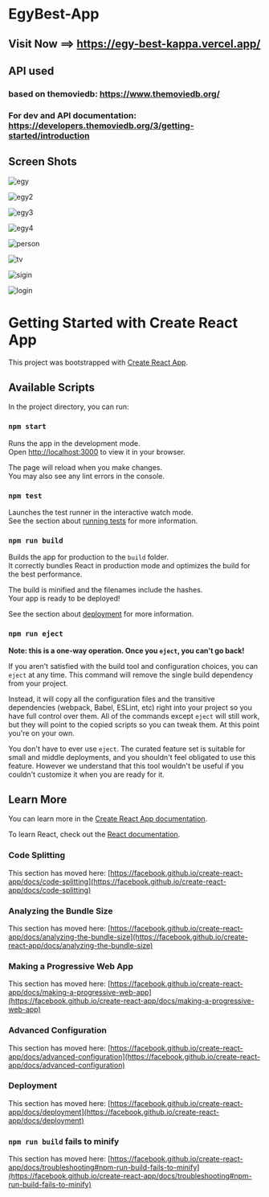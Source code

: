 # EgyBest-App


 ## Visit Now ==> https://egy-best-kappa.vercel.app/

 ## API used
### based on themoviedb: https://www.themoviedb.org/
### For dev and API documentation: https://developers.themoviedb.org/3/getting-started/introduction

## Screen Shots
![egy](https://github.com/user-attachments/assets/52772ab0-7853-4c47-b6cf-0f0553d1f7a1)

![egy2](https://github.com/user-attachments/assets/838d1cc5-9e84-4d96-8f86-35cc6395ff94)

![egy3](https://github.com/user-attachments/assets/e77a93ba-83f8-4d74-a115-2c882db167d1)

![egy4](https://github.com/user-attachments/assets/e315c997-5056-4633-9597-aa3285c18492)

![person](https://github.com/user-attachments/assets/94426574-1102-4fcd-8c28-6f2d755cced1)

![tv](https://github.com/user-attachments/assets/f1fb88f4-0780-47e5-9f98-09392d9b3b83)


![sigin](https://github.com/user-attachments/assets/447a01ce-044a-4104-a9a8-061534fd0312)

![login](https://github.com/user-attachments/assets/4d79c1ae-f42a-4120-9e99-5e0886c2ccab)

# Getting Started with Create React App

This project was bootstrapped with [Create React App](https://github.com/facebook/create-react-app).

## Available Scripts

In the project directory, you can run:

### `npm start`

Runs the app in the development mode.\
Open [http://localhost:3000](http://localhost:3000) to view it in your browser.

The page will reload when you make changes.\
You may also see any lint errors in the console.

### `npm test`

Launches the test runner in the interactive watch mode.\
See the section about [running tests](https://facebook.github.io/create-react-app/docs/running-tests) for more information.

### `npm run build`

Builds the app for production to the `build` folder.\
It correctly bundles React in production mode and optimizes the build for the best performance.

The build is minified and the filenames include the hashes.\
Your app is ready to be deployed!

See the section about [deployment](https://facebook.github.io/create-react-app/docs/deployment) for more information.

### `npm run eject`

**Note: this is a one-way operation. Once you `eject`, you can't go back!**

If you aren't satisfied with the build tool and configuration choices, you can `eject` at any time. This command will remove the single build dependency from your project.

Instead, it will copy all the configuration files and the transitive dependencies (webpack, Babel, ESLint, etc) right into your project so you have full control over them. All of the commands except `eject` will still work, but they will point to the copied scripts so you can tweak them. At this point you're on your own.

You don't have to ever use `eject`. The curated feature set is suitable for small and middle deployments, and you shouldn't feel obligated to use this feature. However we understand that this tool wouldn't be useful if you couldn't customize it when you are ready for it.

## Learn More

You can learn more in the [Create React App documentation](https://facebook.github.io/create-react-app/docs/getting-started).

To learn React, check out the [React documentation](https://reactjs.org/).

### Code Splitting

This section has moved here: [https://facebook.github.io/create-react-app/docs/code-splitting](https://facebook.github.io/create-react-app/docs/code-splitting)

### Analyzing the Bundle Size

This section has moved here: [https://facebook.github.io/create-react-app/docs/analyzing-the-bundle-size](https://facebook.github.io/create-react-app/docs/analyzing-the-bundle-size)

### Making a Progressive Web App

This section has moved here: [https://facebook.github.io/create-react-app/docs/making-a-progressive-web-app](https://facebook.github.io/create-react-app/docs/making-a-progressive-web-app)

### Advanced Configuration

This section has moved here: [https://facebook.github.io/create-react-app/docs/advanced-configuration](https://facebook.github.io/create-react-app/docs/advanced-configuration)

### Deployment

This section has moved here: [https://facebook.github.io/create-react-app/docs/deployment](https://facebook.github.io/create-react-app/docs/deployment)

### `npm run build` fails to minify

This section has moved here: [https://facebook.github.io/create-react-app/docs/troubleshooting#npm-run-build-fails-to-minify](https://facebook.github.io/create-react-app/docs/troubleshooting#npm-run-build-fails-to-minify)
